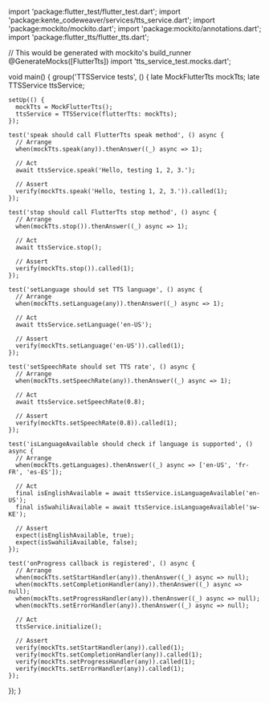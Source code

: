 import 'package:flutter_test/flutter_test.dart';
import 'package:kente_codeweaver/services/tts_service.dart';
import 'package:mockito/mockito.dart';
import 'package:mockito/annotations.dart';
import 'package:flutter_tts/flutter_tts.dart';

// This would be generated with mockito's build_runner
@GenerateMocks([FlutterTts])
import 'tts_service_test.mocks.dart';

void main() {
  group('TTSService tests', () {
    late MockFlutterTts mockTts;
    late TTSService ttsService;

    setUp(() {
      mockTts = MockFlutterTts();
      ttsService = TTSService(flutterTts: mockTts);
    });

    test('speak should call FlutterTts speak method', () async {
      // Arrange
      when(mockTts.speak(any)).thenAnswer((_) async => 1);
      
      // Act
      await ttsService.speak('Hello, testing 1, 2, 3.');
      
      // Assert
      verify(mockTts.speak('Hello, testing 1, 2, 3.')).called(1);
    });
    
    test('stop should call FlutterTts stop method', () async {
      // Arrange
      when(mockTts.stop()).thenAnswer((_) async => 1);
      
      // Act
      await ttsService.stop();
      
      // Assert
      verify(mockTts.stop()).called(1);
    });
    
    test('setLanguage should set TTS language', () async {
      // Arrange
      when(mockTts.setLanguage(any)).thenAnswer((_) async => 1);
      
      // Act
      await ttsService.setLanguage('en-US');
      
      // Assert
      verify(mockTts.setLanguage('en-US')).called(1);
    });
    
    test('setSpeechRate should set TTS rate', () async {
      // Arrange
      when(mockTts.setSpeechRate(any)).thenAnswer((_) async => 1);
      
      // Act
      await ttsService.setSpeechRate(0.8);
      
      // Assert
      verify(mockTts.setSpeechRate(0.8)).called(1);
    });
    
    test('isLanguageAvailable should check if language is supported', () async {
      // Arrange
      when(mockTts.getLanguages).thenAnswer((_) async => ['en-US', 'fr-FR', 'es-ES']);
      
      // Act
      final isEnglishAvailable = await ttsService.isLanguageAvailable('en-US');
      final isSwahiliAvailable = await ttsService.isLanguageAvailable('sw-KE');
      
      // Assert
      expect(isEnglishAvailable, true);
      expect(isSwahiliAvailable, false);
    });
    
    test('onProgress callback is registered', () async {
      // Arrange
      when(mockTts.setStartHandler(any)).thenAnswer((_) async => null);
      when(mockTts.setCompletionHandler(any)).thenAnswer((_) async => null);
      when(mockTts.setProgressHandler(any)).thenAnswer((_) async => null);
      when(mockTts.setErrorHandler(any)).thenAnswer((_) async => null);
      
      // Act
      ttsService.initialize();
      
      // Assert
      verify(mockTts.setStartHandler(any)).called(1);
      verify(mockTts.setCompletionHandler(any)).called(1);
      verify(mockTts.setProgressHandler(any)).called(1);
      verify(mockTts.setErrorHandler(any)).called(1);
    });
  });
}